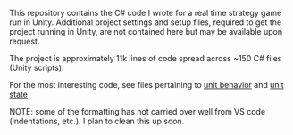 This repository contains the C# code I wrote for a real time strategy game run in Unity. Additional project settings and setup files, required to get the project running in Unity, are not contained here but may be available upon request. 


The project is approximately 11k lines of code spread across ~150 C# files (Unity scripts).


For the most interesting code, see files pertaining to [unit behavior](Assets/WorldObject/Behavior) and [unit state](Assets/WorldObject/StateScripts/UnitStates)

NOTE: some of the formatting has not carried over well from VS code (indentations, etc.). I plan to clean this up soon. 


